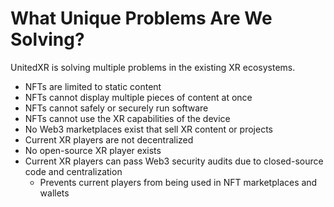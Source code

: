 # What Unique Problems Are We Solving?

UnitedXR is solving multiple problems in the existing XR ecosystems.

* NFTs are limited to static content
* NFTs cannot display multiple pieces of content at once
* NFTs cannot safely or securely run software
* NFTs cannot use the XR capabilities of the device
* No Web3 marketplaces exist that sell XR content or projects
* Current XR players are not decentralized
* No open-source XR player exists
* Current XR players can pass Web3 security audits due to closed-source code and centralization
  * Prevents current players from being used in NFT marketplaces and wallets
